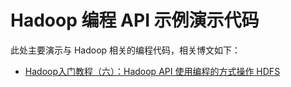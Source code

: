 # Hadoop 编程 API 示例演示代码
此处主要演示与 Hadoop 相关的编程代码，相关博文如下：

- [Hadoop入门教程（六）：Hadoop API 使用编程的方式操作 HDFS](https://www.renfei.net/posts/1003464)